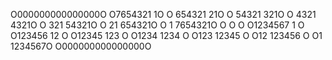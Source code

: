 O000000000000000O
O7654321       1O
O 654321      21O
O  54321     321O
O   4321    4321O
O    321   54321O
O     21  654321O
O      1 7654321O
O       O       O
O1234567 1      O
O123456  12     O
O12345   123    O
O1234    1234   O
O123     12345  O
O12      123456 O
O1       1234567O
O000000000000000O
